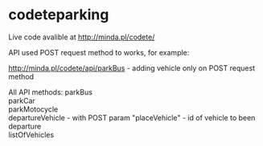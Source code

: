 # codeteparking

Live code avalible at http://minda.pl/codete/

API used POST request method to works, for example:

http://minda.pl/codete/api/parkBus - adding vehicle only on POST request method

All API methods:
parkBus<br/>
parkCar<br/>
parkMotocycle<br/>
departureVehicle - with POST param "placeVehicle" - id of vehicle to been departure<br/>
listOfVehicles<br/>
